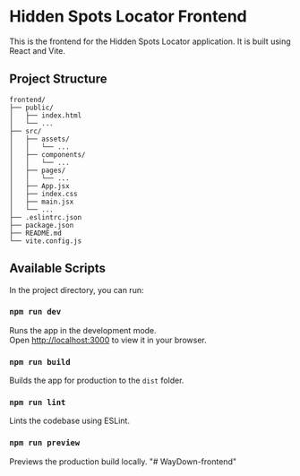 # Hidden Spots Locator Frontend

This is the frontend for the Hidden Spots Locator application. It is built using React and Vite.

## Project Structure

```
frontend/
├── public/
│   ├── index.html
│   └── ...
├── src/
│   ├── assets/
│   │   └── ...
│   ├── components/
│   │   └── ...
│   ├── pages/
│   │   └── ...
│   ├── App.jsx
│   ├── index.css
│   ├── main.jsx
│   └── ...
├── .eslintrc.json
├── package.json
├── README.md
└── vite.config.js
```

## Available Scripts

In the project directory, you can run:

### `npm run dev`

Runs the app in the development mode.\
Open [http://localhost:3000](http://localhost:3000) to view it in your browser.

### `npm run build`

Builds the app for production to the `dist` folder.

### `npm run lint`

Lints the codebase using ESLint.

### `npm run preview`

Previews the production build locally.
"# WayDown-frontend" 
